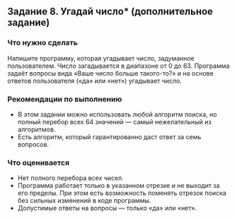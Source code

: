﻿## Задание 8. Угадай число* (дополнительное задание)
### Что нужно сделать
Напишите программу, которая угадывает число, задуманное пользователем. Число загадывается в диапазоне от 0 до 63. Программа задаёт вопросы вида «Ваше число больше такого-то?» и на основе ответов пользователя («да» или «нет») угадывает число.

### Рекомендации по выполнению
- В этом задании можно использовать любой алгоритм поиска, но полный перебор всех 64 значений — самый нежелательный из алгоритмов.
- Есть алгоритм, который гарантированно даст ответ за семь вопросов.
### Что оценивается
- Нет полного перебора всех чисел.
- Программа работает только в указанном отрезке и не выходит за его пределы. При этом есть возможность поменять отрезок поиска без сильных изменений в коде программы.
- Допустимые ответы на вопросы — только «да» или «нет».
